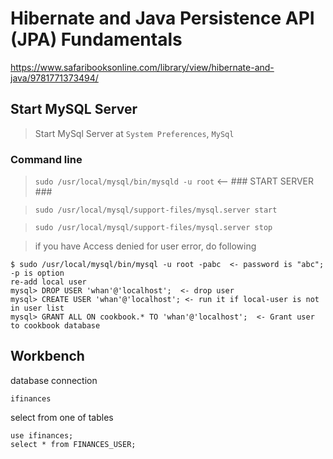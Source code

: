 # Hibernate and Java Persistence API (JPA) Fundamentals

https://www.safaribooksonline.com/library/view/hibernate-and-java/9781771373494/

## Start MySQL Server

> Start MySql Server at `System Preferences`, `MySql`

### Command line

> `sudo /usr/local/mysql/bin/mysqld -u root` <-- ### START SERVER ###

> `sudo /usr/local/mysql/support-files/mysql.server start`

> `sudo /usr/local/mysql/support-files/mysql.server stop`

> if you have Access denied for user error, do following

```
$ sudo /usr/local/mysql/bin/mysql -u root -pabc  <- password is "abc"; -p is option
re-add local user
mysql> DROP USER 'whan'@'localhost';  <- drop user
mysql> CREATE USER 'whan'@'localhost'; <- run it if local-user is not in user list
mysql> GRANT ALL ON cookbook.* TO 'whan'@'localhost';  <- Grant user to cookbook database
```

## Workbench

database connection

```
ifinances
```

select from one of tables

```
use ifinances;
select * from FINANCES_USER;
```
